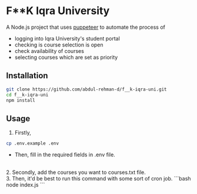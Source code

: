 # F**K Iqra University

A Node.js project that uses [puppeteer](https://pptr.dev/) to automate the process of
- logging into Iqra University's student portal
- checking is course selection is open
- check availability of courses
- selecting courses which are set as priority

## Installation
```bash
git clone https://github.com/abdul-rehman-d/f__k-iqra-uni.git
cd f__k-iqra-uni
npm install
```

## Usage
1. Firstly,
```bash
cp .env.example .env
```
- Then, fill in the required fields in .env file.  
<br />
2. Secondly, add the courses you want to courses.txt file.  
<br />
3. Then, it'd be best to run this command with some sort of cron job.  
```bash
node index.js
```
